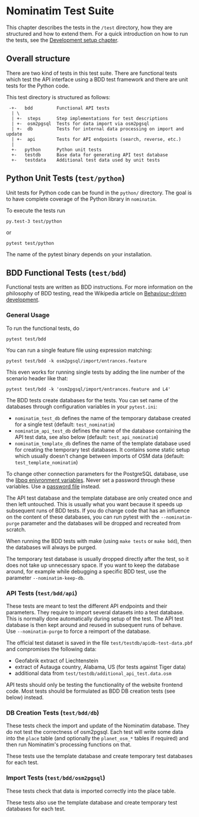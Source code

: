 # Nominatim Test Suite

This chapter describes the tests in the `/test` directory, how they are
structured and how to extend them. For a quick introduction on how to run
the tests, see the [Development setup chapter](Development-Environment.md).

## Overall structure

There are two kind of tests in this test suite. There are functional tests
which test the API interface using a BDD test framework and there are unit
tests for the Python code.

This test directory is structured as follows:

```
 -+-   bdd         Functional API tests
  | \
  | +-  steps      Step implementations for test descriptions
  | +-  osm2pgsql  Tests for data import via osm2pgsql
  | +-  db         Tests for internal data processing on import and update
  | +-  api        Tests for API endpoints (search, reverse, etc.)
  |
  +-   python      Python unit tests
  +-   testdb      Base data for generating API test database
  +-   testdata    Additional test data used by unit tests
```

## Python Unit Tests (`test/python`)

Unit tests for Python code can be found in the `python/` directory. The goal is
to have complete coverage of the Python library in `nominatim`.

To execute the tests run

    py.test-3 test/python

or

    pytest test/python

The name of the pytest binary depends on your installation.

## BDD Functional Tests (`test/bdd`)

Functional tests are written as BDD instructions. For more information on
the philosophy of BDD testing, read the Wikipedia article on
[Behaviour-driven development](https://en.wikipedia.org/wiki/Behavior-driven_development).

### General Usage

To run the functional tests, do

    pytest test/bdd

You can run a single feature file using expression matching:

    pytest test/bdd -k osm2pgsql/import/entrances.feature

This even works for running single tests by adding the line number of the
scenario header like that:

    pytest test/bdd -k 'osm2pgsql/import/entrances.feature and L4'

The BDD tests create databases for the tests. You can set name of the databases
through configuration variables in your `pytest.ini`:

 * `nominatim_test_db` defines the name of the temporary database created for
    a single test (default: `test_nominatim`)
 * `nominatim_api_test_db` defines the name of the database containing
    the API test data, see also below (default: `test_api_nominatim`)
 * `nominatim_template_db` defines the name of the template database used
    for creating the temporary test databases. It contains some static setup
    which usually doesn't change between imports of OSM data
    (default: `test_template_nominatim`)

To change other connection parameters for the PostgreSQL database, use
the [libpq enivronment variables](https://www.postgresql.org/docs/current/libpq-envars.html).
Never set a password through these variables. Use a
[password file](https://www.postgresql.org/docs/current/libpq-pgpass.html) instead.

The API test database and the template database are only created once and then
left untouched. This is usually what you want because it speeds up subsequent
runs of BDD tests. If you do change code that has an influence on the content
of these databases, you can run pytest with the `--nominatim-purge` parameter
and the databases will be dropped and recreated from scratch.

When running the BDD tests with make (using `make tests` or `make bdd`), then
the databases will always be purged.

The temporary test database is usually dropped directly after the test, so
it does not take up unnecessary space. If you want to keep the database around,
for example while debugging a specific BDD test, use the parameter
`--nominatim-keep-db`.


### API Tests (`test/bdd/api`)

These tests are meant to test the different API endpoints and their parameters.
They require to import several datasets into a test database. This is normally
done automatically during setup of the test. The API test database is then
kept around and reused in subsequent runs of behave. Use `--nominatim-purge`
to force a reimport of the database.

The official test dataset is saved in the file `test/testdb/apidb-test-data.pbf`
and compromises the following data:

 * Geofabrik extract of Liechtenstein
 * extract of Autauga country, Alabama, US (for tests against Tiger data)
 * additional data from `test/testdb/additional_api_test.data.osm`

API tests should only be testing the functionality of the website frontend code.
Most tests should be formulated as BDD DB creation tests (see below) instead.

### DB Creation Tests (`test/bdd/db`)

These tests check the import and update of the Nominatim database. They do not
test the correctness of osm2pgsql. Each test will write some data into the `place`
table (and optionally the `planet_osm_*` tables if required) and then run
Nominatim's processing functions on that.

These tests use the template database and create temporary test databases for
each test.

### Import Tests (`test/bdd/osm2pgsql`)

These tests check that data is imported correctly into the place table.

These tests also use the template database and create temporary test databases
for each test.
